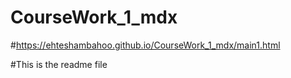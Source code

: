 # CourseWork_1_mdx

#https://ehteshambahoo.github.io/CourseWork_1_mdx/main1.html

#This is the readme file
#
